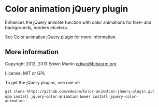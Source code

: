# Color animation jQuery plugin

Enhances the jQuery animate function with color animations for fore- and backgrounds, borders etcetera.

See [Color animation jQuery plugin](http://www.bitstorm.org/jquery/color-animation/) for more information.

## More information

Copyright 2012, 2013 Edwin Martin <edwin@bitstorm.org>

License: MIT or GPL

To get the jQuery plugins, use one of:

`git clone https://github.com/edwinm/Color-animation-jQuery-plugin.git`
`npm install jquery-color-animation`
`bower install jquery-color-animation`